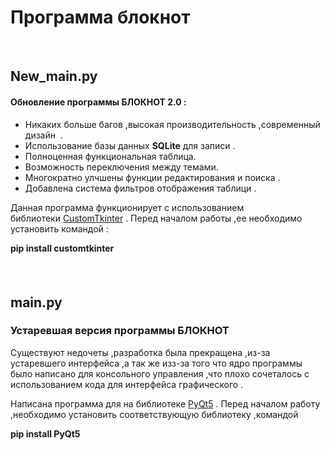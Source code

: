 <h1>Программа блокнот</h1>
<p>&nbsp;</p>
<h2>New_main.py</h2>
<h4>Обновление&nbsp;программы БЛОКНОТ 2.0 :</h4>
<ul>
<li>Никаких больше багов ,высокая производительность ,современный дизайн &nbsp;.</li>
<li>Использование базы данных&nbsp;<strong>SQLite</strong> для записи .</li>
<li>Полноценная функциональная таблица.</li>
<li>Возможность переключения между&nbsp;темами.</li>
<li>Многократно улчшены функции редактирования и поиска .</li>
<li>Добавлена система фильтров отображения таблици .</li>
</ul>
<p>Данная программа функционирует с использованием библиотеки&nbsp;<a title="Описание проекта" href="https://pypi.org/project/customtkinter/" target="_blank">CustomTkinter</a>&nbsp;. Перед началом работы ,ее необходимо установить командой :&nbsp;</p>
<p><strong>pip install customtkinter</strong></p>
<h4 class="package-header__name">&nbsp;</h4>
<h2>main.py</h2>
<h3>Устаревшая версия программы БЛОКНОТ</h3>
<p>Существуют недочеты ,разработка была прекращена ,из-за устаревшего интерфейса ,а так же изз-за того что ядро программы было написано для консольного управления ,что плохо сочеталось с использованием кода для интерфейса графического .</p>
<p>Написана программа для на библиотеке <a title="Описание проекта" href="https://pypi.org/project/PyQt5/" target="_blank">PyQt5</a>&nbsp;. Перед началом работу ,необходимо установить соответствующую библиотеку ,командой&nbsp;</p>
<p><strong>pip install PyQt5</strong></p>
<h4 class="package-header__name">&nbsp;</h4>
